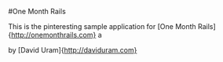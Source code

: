
#One Month Rails

This is the pinteresting sample application for 
[One Month Rails]{http://onemonthrails.com} a

by [David Uram]{http://daviduram.com}